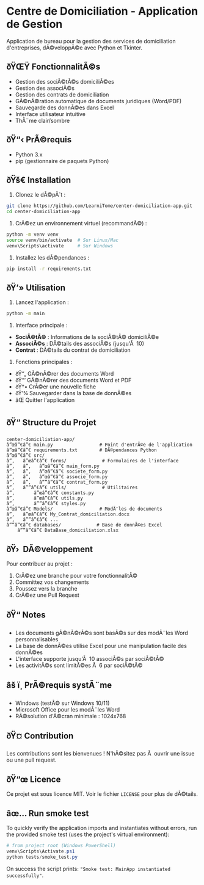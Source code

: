 ﻿# Centre de Domiciliation - Application de Gestion

Application de bureau pour la gestion des services de domiciliation d'entreprises, dÃ©veloppÃ©e avec Python et Tkinter.

## ðŸŒŸ FonctionnalitÃ©s

- Gestion des sociÃ©tÃ©s domiciliÃ©es
- Gestion des associÃ©s
- Gestion des contrats de domiciliation
- GÃ©nÃ©ration automatique de documents juridiques (Word/PDF)
- Sauvegarde des donnÃ©es dans Excel
- Interface utilisateur intuitive
- ThÃ¨me clair/sombre

## ðŸ“‹ PrÃ©requis

- Python 3.x
- pip (gestionnaire de paquets Python)

## ðŸš€ Installation

1. Clonez le dÃ©pÃ´t :

```bash
git clone https://github.com/LearniTome/center-domiciliation-app.git
cd center-domiciliation-app
```

1. CrÃ©ez un environnement virtuel (recommandÃ©) :

```bash
python -m venv venv
source venv/bin/activate  # Sur Linux/Mac
venv\Scripts\activate     # Sur Windows
```

1. Installez les dÃ©pendances :

```bash
pip install -r requirements.txt
```

## ðŸ’» Utilisation

1. Lancez l'application :

```bash
python -m main
```

1. Interface principale :

- **SociÃ©tÃ©** : Informations de la sociÃ©tÃ© domiciliÃ©e
- **AssociÃ©s** : DÃ©tails des associÃ©s (jusqu'Ã  10)
- **Contrat** : DÃ©tails du contrat de domiciliation

1. Fonctions principales :

- ðŸ“„ GÃ©nÃ©rer des documents Word
- ðŸ“‘ GÃ©nÃ©rer des documents Word et PDF
- ðŸ†• CrÃ©er une nouvelle fiche
- ðŸ’¾ Sauvegarder dans la base de donnÃ©es
- âŒ Quitter l'application

## ðŸ“ Structure du Projet

```text
center-domiciliation-app/
â”œâ”€â”€ main.py                 # Point d'entrÃ©e de l'application
â”œâ”€â”€ requirements.txt        # DÃ©pendances Python
â”œâ”€â”€ src/
â”‚   â”œâ”€â”€ forms/             # Formulaires de l'interface
â”‚   â”‚   â”œâ”€â”€ main_form.py
â”‚   â”‚   â”œâ”€â”€ societe_form.py
â”‚   â”‚   â”œâ”€â”€ associe_form.py
â”‚   â”‚   â””â”€â”€ contrat_form.py
â”‚   â””â”€â”€ utils/             # Utilitaires
â”‚       â”œâ”€â”€ constants.py
â”‚       â”œâ”€â”€ utils.py
â”‚       â””â”€â”€ styles.py
â”œâ”€â”€ Models/                 # ModÃ¨les de documents
â”‚   â”œâ”€â”€ My_Contrat_domiciliation.docx
â”‚   â””â”€â”€ ...
â””â”€â”€ databases/             # Base de donnÃ©es Excel
    â””â”€â”€ DataBase_domiciliation.xlsx
```

## ðŸ›  DÃ©veloppement

Pour contribuer au projet :

1. CrÃ©ez une branche pour votre fonctionnalitÃ©
2. Committez vos changements
3. Poussez vers la branche
4. CrÃ©ez une Pull Request

## ðŸ“ Notes

- Les documents gÃ©nÃ©rÃ©s sont basÃ©s sur des modÃ¨les Word personnalisables
- La base de donnÃ©es utilise Excel pour une manipulation facile des donnÃ©es
- L'interface supporte jusqu'Ã  10 associÃ©s par sociÃ©tÃ©
- Les activitÃ©s sont limitÃ©es Ã  6 par sociÃ©tÃ©

## âš ï¸ PrÃ©requis systÃ¨me

- Windows (testÃ© sur Windows 10/11)
- Microsoft Office pour les modÃ¨les Word
- RÃ©solution d'Ã©cran minimale : 1024x768

## ðŸ¤ Contribution

Les contributions sont les bienvenues ! N'hÃ©sitez pas Ã  ouvrir une issue ou une pull request.

## ðŸ“œ Licence

Ce projet est sous licence MIT. Voir le fichier `LICENSE` pour plus de dÃ©tails.

## âœ… Run smoke test

To quickly verify the application imports and instantiates without errors, run the provided smoke test (uses the project's virtual environment):

```powershell
# from project root (Windows PowerShell)
venv\Scripts\Activate.ps1
python tests/smoke_test.py
```

On success the script prints: `"Smoke test: MainApp instantiated successfully"`.

<!-- CI retrigger -->
